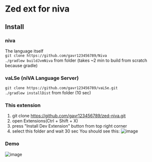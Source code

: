 # Zed ext for niva

## Install
### niva
The language itself  
`git clone https://github.com/gavr123456789/Niva`  
`./gradlew buildJvmNiva` from folder (takes ~2 min to build from scratch because gradle)  
### vaLSe (niVA Language Server)
`git clone https://github.com/gavr123456789/vaLSe.git`  
`./gradlew installDist` from folder (10 sec)  

### This extension
1) git clone https://github.com/gavr123456789/zed-niva.git
2) open Extensions(Ctrl + Shift + X)
3) press "Install Dev Extension" button from top right corner
4) select this folder and wait 30 sec
You should see this:
![image](https://github.com/user-attachments/assets/693d6dec-3beb-494f-85d1-90116f29865d)


### Demo

![image](https://github.com/user-attachments/assets/ce9de880-75a8-4870-8bc6-0601048bc14b)
